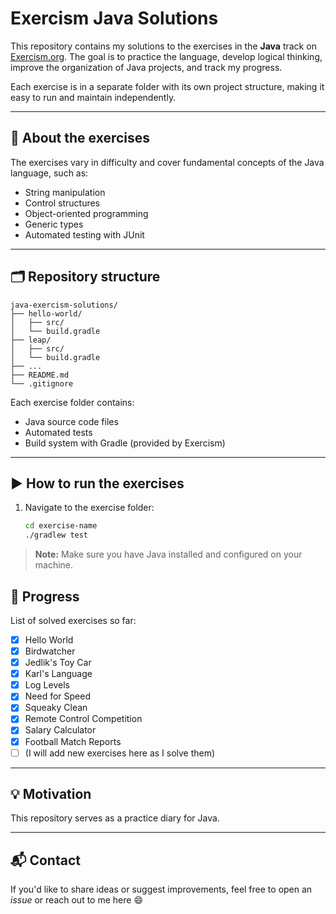 # Exercism Java Solutions

This repository contains my solutions to the exercises in the **Java** track on [Exercism.org](https://exercism.org/tracks/java). The goal is to practice the language, develop logical thinking, improve the organization of Java projects, and track my progress.

Each exercise is in a separate folder with its own project structure, making it easy to run and maintain independently.

---

## 🧠 About the exercises

The exercises vary in difficulty and cover fundamental concepts of the Java language, such as:

- String manipulation
- Control structures
- Object-oriented programming
- Generic types
- Automated testing with JUnit

---

## 🗂 Repository structure
```
java-exercism-solutions/
├── hello-world/
│   ├── src/
│   └── build.gradle
├── leap/
│   ├── src/
│   └── build.gradle
├── ...
├── README.md
└── .gitignore
```

Each exercise folder contains:
- Java source code files
- Automated tests
- Build system with Gradle (provided by Exercism)

---

## ▶️ How to run the exercises

1. Navigate to the exercise folder:
   ```bash
   cd exercise-name
   ./gradlew test

> **Note:** Make sure you have Java installed and configured on your machine.

## 📌 Progress

List of solved exercises so far:

- [x] Hello World
- [x] Birdwatcher
- [x] Jedlik's Toy Car
- [x] Karl's Language
- [x] Log Levels
- [x] Need for Speed
- [x] Squeaky Clean
- [x] Remote Control Competition
- [x] Salary Calculator
- [x] Football Match Reports
- [ ] (I will add new exercises here as I solve them)

---

## 💡 Motivation

This repository serves as a practice diary for Java.

---

## 📬 Contact

If you'd like to share ideas or suggest improvements, feel free to open an *issue* or reach out to me here 😄


